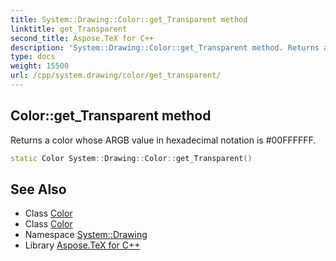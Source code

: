 ```yaml
---
title: System::Drawing::Color::get_Transparent method
linktitle: get_Transparent
second_title: Aspose.TeX for C++
description: 'System::Drawing::Color::get_Transparent method. Returns a color whose ARGB value in hexadecimal notation is #00FFFFFF in C++.'
type: docs
weight: 15500
url: /cpp/system.drawing/color/get_transparent/
---
```

## Color::get_Transparent method


Returns a color whose ARGB value in hexadecimal notation is #00FFFFFF.

```cpp
static Color System::Drawing::Color::get_Transparent()
```

## See Also

* Class [Color](../)
* Class [Color](../)
* Namespace [System::Drawing](../../)
* Library [Aspose.TeX for C++](../../../)
